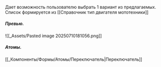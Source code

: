 Дает возможность пользователю выбрать 1 вариант из предлагаемых.
Список формируется из [[Справочник тип двигателя мототехники]]
##### Превью.
![[_Assets/Pasted image 20250710181056.png]]

##### Атомы.
[[_Компоненты/Формы/Атомы/Переключатель|Переключатель]]